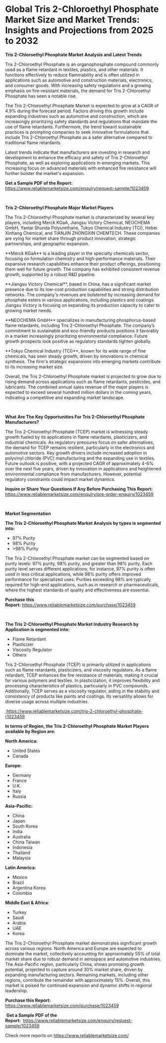 <p><h1>Global Tris 2-Chloroethyl Phosphate Market Size and Market Trends: Insights and Projections from 2025 to 2032</h1></p><p><strong>Tris 2-Chloroethyl Phosphate Market Analysis and Latest Trends</strong></p>
<p><p>Tris 2-Chloroethyl Phosphate is an organophosphate compound commonly used as a flame retardant in textiles, plastics, and other materials. It functions effectively to reduce flammability and is often utilized in applications such as automotive and construction materials, electronics, and consumer goods. With increasing safety regulations and a growing emphasis on fire-resistant materials, the demand for Tris 2-Chloroethyl Phosphate has seen a notable rise.</p><p>The Tris 2-Chloroethyl Phosphate Market is expected to grow at a CAGR of 4.9% during the forecast period. Factors driving this growth include expanding industries such as automotive and construction, which are increasingly prioritizing safety standards and regulations that mandate the use of flame retardants. Furthermore, the trend toward sustainable practices is prompting companies to seek innovative formulations that include Tris 2-Chloroethyl Phosphate as a safer alternative compared to traditional flame retardants.</p><p>Latest trends indicate that manufacturers are investing in research and development to enhance the efficacy and safety of Tris 2-Chloroethyl Phosphate, as well as exploring applications in emerging markets. This increasing focus on advanced materials with enhanced fire resistance will further bolster the market's expansion.</p></p>
<p><strong>Get a Sample PDF of the Report:&nbsp;</strong> <a href="https://www.reliablemarketsize.com/enquiry/request-sample/1023459?utm_campaign=1133&utm_medium=2&utm_source=Github&utm_content=ia&utm_term=01022025&utm_id=tris-2-chloroethyl-phosphate">https://www.reliablemarketsize.com/enquiry/request-sample/1023459</a></p>
<p>&nbsp;</p>
<p><strong>Tris 2-Chloroethyl Phosphate Major Market Players</strong></p>
<p><p>The Tris 2-Chloroethyl Phosphate market is characterized by several key players, including Merck KGaA, Jiangsu Victory Chemical, NEOCHEMA GmbH, Yantai Shunda Polyurethane, Tokyo Chemical Industry (TCI), Hebei Xinhang Chemical, and TIANJIN ZHONGXIN CHEMTECH. These companies are vying for market share through product innovation, strategic partnerships, and geographic expansion.</p><p>**Merck KGaA** is a leading player in the specialty chemicals sector, focusing on formulation chemistry and high-performance materials. Their expansive research capabilities enhance their product offerings, positioning them well for future growth. The company has exhibited consistent revenue growth, supported by a robust R&D pipeline.</p><p>**Jiangsu Victory Chemical**, based in China, has a significant market presence due to its low-cost production capabilities and strong distribution networks. The company's revenues are bolstered by increasing demand for phosphate esters in various applications, including plastics and coatings. Jiangsu Victory is focusing on expanding its production capacity to cater to growing market needs.</p><p>**NEOCHEMA GmbH** specializes in manufacturing phosphorus-based flame retardants, including Tris 2-Chloroethyl Phosphate. The company’s commitment to sustainable and eco-friendly products positions it favorably in a market increasingly prioritizing environmental compliance. Future growth prospects look positive as regulatory standards tighten globally.</p><p>**Tokyo Chemical Industry (TCI)**, known for its wide range of fine chemicals, has seen steady growth, driven by innovations in chemical synthesis. The firm's strategic expansions into emerging markets contribute to its increasing market size.</p><p>Overall, the Tris 2-Chloroethyl Phosphate market is projected to grow due to rising demand across applications such as flame retardants, pesticides, and lubricants. The combined annual sales revenue of the major players is expected to exceed several hundred million dollars in the coming years, indicating a competitive and expanding market landscape.</p></p>
<p>&nbsp;</p>
<p><strong>What Are The Key Opportunities For Tris 2-Chloroethyl Phosphate Manufacturers?</strong></p>
<p><p>The Tris 2-Chloroethyl Phosphate (TCEP) market is witnessing steady growth fueled by its applications in flame retardants, plasticizers, and industrial chemicals. As regulatory pressures focus on safer alternatives, the demand for TCEP remains resilient, particularly in the electronics and automotive sectors. Key growth drivers include increased adoption in polyvinyl chloride (PVC) manufacturing and the expanding use in textiles. Future outlook is positive, with a projected CAGR of approximately 4-6% over the next five years, driven by innovation in applications and heightened environmental compliance from manufacturers. However, potential regulatory constraints could impact market dynamics.</p></p>
<p><strong>Inquire or Share Your Questions If Any Before Purchasing This Report:</strong> <a href="https://www.reliablemarketsize.com/enquiry/pre-order-enquiry/1023459?utm_campaign=1133&utm_medium=2&utm_source=Github&utm_content=ia&utm_term=01022025&utm_id=tris-2-chloroethyl-phosphate">https://www.reliablemarketsize.com/enquiry/pre-order-enquiry/1023459</a></p>
<p>&nbsp;</p>
<p><strong>Market Segmentation</strong></p>
<p><strong>The Tris 2-Chloroethyl Phosphate Market Analysis by types is segmented into:</strong></p>
<p><ul><li>97% Purity</li><li>98% Purity</li><li>>98% Purity</li></ul></p>
<p><p>The Tris 2-Chloroethyl Phosphate market can be segmented based on purity levels: 97% purity, 98% purity, and greater than 98% purity. Each purity level serves different applications; for instance, 97% purity is often used in less critical applications, while 98% purity offers improved performance for specialized uses. Purities exceeding 98% are typically required for high-end applications, such as in research or pharmaceuticals, where the highest standards of quality and effectiveness are essential.</p></p>
<p><strong>Purchase this Report:&nbsp;</strong><a href="https://www.reliablemarketsize.com/purchase/1023459?utm_campaign=1133&utm_medium=2&utm_source=Github&utm_content=ia&utm_term=01022025&utm_id=tris-2-chloroethyl-phosphate">https://www.reliablemarketsize.com/purchase/1023459</a></p>
<p>&nbsp;</p>
<p><strong>The Tris 2-Chloroethyl Phosphate Market Industry Research by Application is segmented into:</strong></p>
<p><ul><li>Flame Retardant</li><li>Plasticizer</li><li>Viscosity Regulator</li><li>Others</li></ul></p>
<p><p>Tris 2-Chloroethyl Phosphate (TCEP) is primarily utilized in applications such as flame retardants, plasticizers, and viscosity regulators. As a flame retardant, TCEP enhances the fire resistance of materials, making it crucial for various polymers and textiles. In plasticization, it improves flexibility and processing characteristics of plastics, particularly in PVC compounds. Additionally, TCEP serves as a viscosity regulator, aiding in the stability and consistency of products like paints and coatings. Its versatility allows for diverse usage across multiple industries.</p></p>
<p><a href="https://www.reliablemarketsize.com/tris-2-chloroethyl-phosphate-r1023459?utm_campaign=1133&utm_medium=2&utm_source=Github&utm_content=ia&utm_term=01022025&utm_id=tris-2-chloroethyl-phosphate">&nbsp;https://www.reliablemarketsize.com/tris-2-chloroethyl-phosphate-r1023459</a></p>
<p><strong>In terms of Region, the Tris 2-Chloroethyl Phosphate Market Players available by Region are:</strong></p>
<p>
    <p> <strong> North America: </strong>
        <ul>
            <li>United States</li>
            <li>Canada</li>
        </ul>
        </p> 
    <p> <strong> Europe: </strong>
        <ul>
            <li>Germany</li>
            <li>France</li>
            <li>U.K.</li>
            <li>Italy</li>
            <li>Russia</li>
        </ul>
        </p> 
    <p> <strong> Asia-Pacific: </strong>
        <ul>
            <li>China</li>
            <li>Japan</li>
            <li>South Korea</li>
            <li>India</li>
            <li>Australia</li>
            <li>China Taiwan</li>
            <li>Indonesia</li>
            <li>Thailand</li>
            <li>Malaysia</li>
        </ul>
        </p> 
    <p> <strong> Latin America: </strong>
        <ul>
            <li>Mexico</li>
            <li>Brazil</li>
            <li>Argentina Korea</li>
            <li>Colombia</li>
        </ul>
        </p> 
    <p> <strong> Middle East & Africa: </strong>
        <ul>
            <li>Turkey</li>
            <li>Saudi</li>
            <li>Arabia</li>
            <li>UAE</li>
            <li>Korea</li>
        </ul>
    </p>
    </p>
<p><p>The Tris 2-Chloroethyl Phosphate market demonstrates significant growth across various regions. North America and Europe are expected to dominate the market, collectively accounting for approximately 55% of total market share due to robust demand in aerospace and automotive industries. The Asia-Pacific region, particularly China, shows promising growth potential, projected to capture around 30% market share, driven by expanding manufacturing sectors. Remaining markets, including other regions, contribute the remainder with approximately 15%. Overall, this market is poised for continued expansion and dynamic shifts in regional leadership.</p></p>
<p><strong>Purchase this Report: </strong><a href="https://www.reliablemarketsize.com/purchase/1023459?utm_campaign=1133&utm_medium=2&utm_source=Github&utm_content=ia&utm_term=01022025&utm_id=tris-2-chloroethyl-phosphate">https://www.reliablemarketsize.com/purchase/1023459</a></p>
<p>&nbsp;<strong>Get a Sample PDF of the Report:&nbsp;&nbsp;</strong><a href="https://www.reliablemarketsize.com/enquiry/request-sample/1023459?utm_campaign=1133&utm_medium=2&utm_source=Github&utm_content=ia&utm_term=01022025&utm_id=tris-2-chloroethyl-phosphate">https://www.reliablemarketsize.com/enquiry/request-sample/1023459</a></p>
<p><strong></strong></p>
<p>Check more reports on <a href="https://www.reliablemarketsize.com/?utm_campaign=1133&utm_medium=2&utm_source=Github&utm_content=ia&utm_term=01022025&utm_id=tris-2-chloroethyl-phosphate">https://www.reliablemarketsize.com/</a></p>